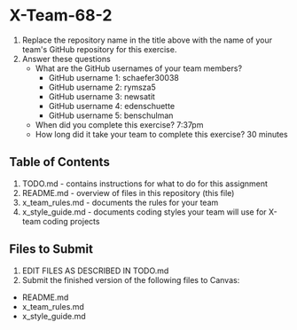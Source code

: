 # X-Team-68-2

1. Replace the repository name in the title above with the name of your team's GitHub repository for this exercise.
2. Answer these questions
   * What are the GitHub usernames of your team members?
       * GitHub username 1: schaefer30038
       * GitHub username 2: rymsza5
       * GitHub username 3: newsatit
       * GitHub username 4: edenschuette
       * GitHub username 5: benschulman
   * When did you complete this exercise? 7:37pm
   * How long did it take your team to complete this exercise? 30 minutes

## Table of Contents

1. TODO.md - contains instructions for what to do for this assignment
2. README.md - overview of files in this repository (this file)
3. x_team_rules.md - documents the rules for your team
4. x_style_guide.md - documents coding styles your team will use for X-team coding projects

## Files to Submit

1. EDIT FILES AS DESCRIBED IN TODO.md
2. Submit the finished version of the following files to Canvas:

* README.md
* x_team_rules.md
* x_style_guide.md

